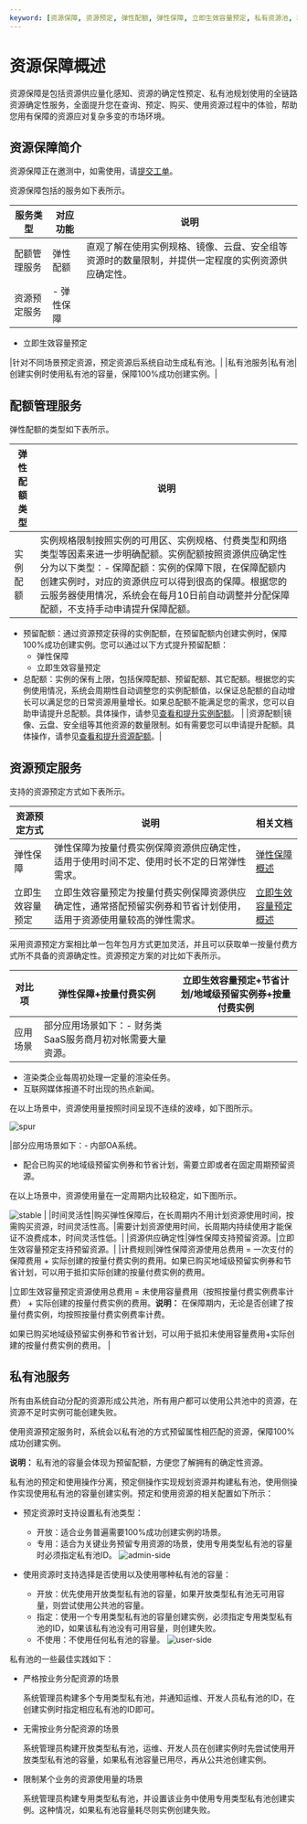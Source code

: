 ```yaml
---
keyword: [资源保障, 资源预定, 弹性配额, 弹性保障, 立即生效容量预定, 私有资源池, 私有池, 按量付费]
---
```


# 资源保障概述

资源保障是包括资源供应量化感知、资源的确定性预定、私有池规划使用的全链路资源确定性服务，全面提升您在查询、预定、购买、使用资源过程中的体验，帮助您用有保障的资源应对复杂多变的市场环境。

## 资源保障简介

资源保障正在邀测中，如需使用，请[提交工单](https://selfservice.console.aliyun.com/ticket/createIndex)。

资源保障包括的服务如下表所示。

|服务类型|对应功能|说明|
|----|----|--|
|配额管理服务|弹性配额|直观了解在使用实例规格、镜像、云盘、安全组等资源时的数量限制，并提供一定程度的实例资源供应确定性。|
|资源预定服务|-   弹性保障
-   立即生效容量预定

|针对不同场景预定资源，预定资源后系统自动生成私有池。|
|私有池服务|私有池|创建实例时使用私有池的容量，保障100%成功创建实例。|

## 配额管理服务

弹性配额的类型如下表所示。

|弹性配额类型|说明|
|------|--|
|实例配额|实例规格限制按照实例的可用区、实例规格、付费类型和网络类型等因素来进一步明确配额。实例配额按照资源供应确定性分为以下类型：-   保障配额：实例的保障下限，在保障配额内创建实例时，对应的资源供应可以得到很高的保障。根据您的云服务器使用情况，系统会在每月10日前自动调整并分配保障配额，不支持手动申请提升保障配额。
-   预留配额：通过资源预定获得的实例配额，在预留配额内创建实例时，保障100%成功创建实例。您可以通过以下方式提升预留配额：
    -   弹性保障
    -   立即生效容量预定
-   总配额：实例的保有上限，包括保障配额、预留配额、其它配额。根据您的实例使用情况，系统会周期性自动调整您的实例配额值，以保证总配额的自动增长可以满足您的日常资源用量增长。如果总配额不能满足您的需求，您可以自助申请提升总配额。具体操作，请参见[查看和提升实例配额](/cn.zh-CN/标签与资源/资源/权益配额/查看和提升实例配额.md)。 |
|资源配额|镜像、云盘、安全组等其他资源的数量限制。如有需要您可以申请提升配额。具体操作，请参见[查看和提升资源配额](/cn.zh-CN/标签与资源/资源/权益配额/查看和提升资源配额.md)。|

## 资源预定服务

支持的资源预定方式如下表所示。

|资源预定方式|说明|相关文档|
|------|--|----|
|弹性保障|弹性保障为按量付费实例保障资源供应确定性，适用于使用时间不定、使用时长不定的日常弹性需求。|[弹性保障概述](/cn.zh-CN/标签与资源/资源保障/弹性保障/弹性保障概述.md)|
|立即生效容量预定|立即生效容量预定为按量付费实例保障资源供应确定性，通常搭配预留实例券和节省计划使用，适用于资源使用量较高的弹性需求。|[立即生效容量预定概述](/cn.zh-CN/标签与资源/资源保障/容量预定/立即生效容量预定概述.md)|

采用资源预定方案相比单一包年包月方式更加灵活，并且可以获取单一按量付费方式所不具备的资源确定性。资源预定方案的对比如下表所示。

|对比项|弹性保障+按量付费实例|立即生效容量预定+节省计划/地域级预留实例券+按量付费实例|
|---|-----------|-----------------------------|
|应用场景|部分应用场景如下：-   财务类SaaS服务商月初对帐需要大量资源。
-   渲染类企业每周初处理一定量的渲染任务。
-   互联网媒体报道不时出现的热点新闻。

在以上场景中，资源使用量按照时间呈现不连续的波峰，如下图所示。

![spur](https://static-aliyun-doc.oss-accelerate.aliyuncs.com/assets/img/zh-CN/0766867061/p189868.png)

|部分应用场景如下：-   内部OA系统。
-   配合已购买的地域级预留实例券和节省计划，需要立即或者在固定周期预留资源。

在以上场景中，资源使用量在一定周期内比较稳定，如下图所示。

![stable](https://static-aliyun-doc.oss-accelerate.aliyuncs.com/assets/img/zh-CN/8706867061/p189867.png) |
|时间灵活性|购买弹性保障后，在长周期内不用计划资源使用时间，按需购买资源，时间灵活性高。|需要计划资源使用时间，长周期内持续使用才能保证不浪费成本，时间灵活性低。|
|资源供应确定性|弹性保障支持预留资源。|立即生效容量预定支持预留资源。|
|计费规则|弹性保障资源使用总费用 = 一次支付的保障费用 + 实际创建的按量付费实例的费用。如果已购买地域级预留实例券和节省计划，可以用于抵扣实际创建的按量付费实例的费用。

|立即生效容量预定资源使用总费用 = 未使用容量费用（按照按量付费实例费率计费） + 实际创建的按量付费实例的费用。**说明：** 在保障期内，无论是否创建了按量付费实例，均按照按量付费实例费率计费。

如果已购买地域级预留实例券和节省计划，可以用于抵扣未使用容量费用+实际创建的按量付费实例的费用。 |

## 私有池服务

所有由系统自动分配的资源形成公共池，所有用户都可以使用公共池中的资源，在资源不足时实例可能创建失败。

使用资源预定服务时，系统会以私有池的方式预留属性相匹配的资源，保障100%成功创建实例。

**说明：** 私有池的容量会体现为预留配额，方便您了解拥有的确定性资源。

私有池的预定和使用操作分离，预定侧操作实现规划资源并构建私有池，使用侧操作实现使用私有池的容量创建实例。预定和使用资源的相关配置如下所示：

-   预定资源时支持设置私有池类型：

    -   开放：适合业务普遍需要100%成功创建实例的场景。
    -   专用：适合为关键业务预留专用资源的场景，使用专用类型私有池的容量时必须指定私有池ID。
    ![admin-side](https://static-aliyun-doc.oss-accelerate.aliyuncs.com/assets/img/zh-CN/3028757061/p186143.png)

-   使用资源时支持选择是否使用以及使用哪种私有池的容量：

    -   开放：优先使用开放类型私有池的容量，如果开放类型私有池无可用容量，则尝试使用公共池的容量。
    -   指定：使用一个专用类型私有池的容量创建实例，必须指定专用类型私有池的ID，如果该私有池没有可用容量，则创建失败。
    -   不使用：不使用任何私有池的容量。
    ![user-side](https://static-aliyun-doc.oss-accelerate.aliyuncs.com/assets/img/zh-CN/5544857061/p186144.png)


私有池的一些最佳实践如下：

-   严格按业务分配资源的场景

    系统管理员构建多个专用类型私有池，并通知运维、开发人员私有池的ID，在创建实例时指定相应私有池的ID即可。

-   无需按业务分配资源的场景

    系统管理员构建开放类型私有池，运维、开发人员在创建实例时先尝试使用开放类型私有池的容量，如果私有池容量已用尽，再从公共池创建实例。

-   限制某个业务的资源使用量的场景

    系统管理员构建专用类型私有池，并设置该业务中使用专用类型私有池创建实例。这种情况，如果私有池容量耗尽则实例创建失败。


